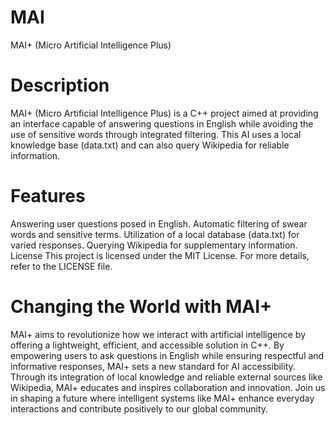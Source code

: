 # MAI
MAI+ (Micro Artificial Intelligence Plus)
                                                                                                                                                                
# Description 
MAI+ (Micro Artificial Intelligence Plus) is a C++ project aimed at providing an interface capable of answering questions in English while avoiding the use of sensitive words through integrated filtering. This AI uses a local knowledge base (data.txt) and can also query Wikipedia for reliable information.

# Features
Answering user questions posed in English.
Automatic filtering of swear words and sensitive terms.
Utilization of a local database (data.txt) for varied responses.
Querying Wikipedia for supplementary information.
License
This project is licensed under the MIT License. For more details, refer to the LICENSE file.

# Changing the World with MAI+

MAI+ aims to revolutionize how we interact with artificial intelligence by offering a lightweight, efficient, and accessible solution in C++. By empowering users to ask questions in English while ensuring respectful and informative responses, MAI+ sets a new standard for AI accessibility. Through its integration of local knowledge and reliable external sources like Wikipedia, MAI+ educates and inspires collaboration and innovation. Join us in shaping a future where intelligent systems like MAI+ enhance everyday interactions and contribute positively to our global community.
